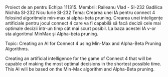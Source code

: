 Proiect de an pentru Echipa 111315.
Membrii:
Raileanu Vlad - SI-232
Gadilica Nichita SI-232
Nicu Iurie SI-232
Tema: Crearea unei IA pentru connect 4 folosind algoritmele min-max si alpha-beta pruning.
Crearea unei inteligențe artificiale pentru jocul connect 4 care va fi capabilă să facă decizii cele mai optimale decizii într-un timp cât mai scurt posibil.
La baza acestei IA v-or sta algoritmul MinMax și Alpha-beta pruning.

Topic: Creating an AI for Connect 4 using Min-Max and Alpha-Beta Pruning Algorithms.

Creating an artificial intelligence for the game of Connect 4 that will be capable of making the most optimal decisions in the shortest possible time.
This AI will be based on the Min-Max algorithm and Alpha-Beta pruning.
